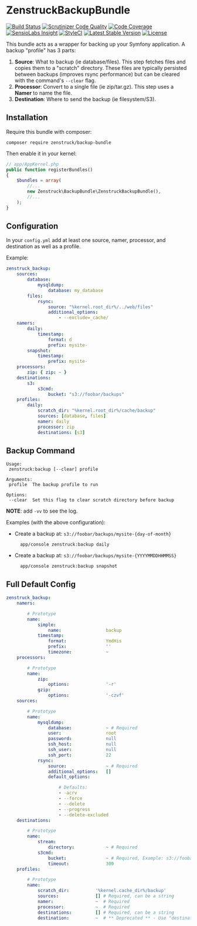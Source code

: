 # ZenstruckBackupBundle

[![Build Status](http://img.shields.io/travis/kbond/ZenstruckBackupBundle.svg?style=flat-square)](https://travis-ci.org/kbond/ZenstruckBackupBundle)
[![Scrutinizer Code Quality](http://img.shields.io/scrutinizer/g/kbond/ZenstruckBackupBundle.svg?style=flat-square)](https://scrutinizer-ci.com/g/kbond/ZenstruckBackupBundle/)
[![Code Coverage](http://img.shields.io/scrutinizer/coverage/g/kbond/ZenstruckBackupBundle.svg?style=flat-square)](https://scrutinizer-ci.com/g/kbond/ZenstruckBackupBundle/)
[![SensioLabs Insight](https://img.shields.io/sensiolabs/i/537700be-cb48-4bfd-9b77-356b1ad77cc3.svg?style=flat-square)](https://insight.sensiolabs.com/projects/537700be-cb48-4bfd-9b77-356b1ad77cc3)
[![StyleCI](https://styleci.io/repos/18815669/shield)](https://styleci.io/repos/18815669)
[![Latest Stable Version](http://img.shields.io/packagist/v/zenstruck/backup-bundle.svg?style=flat-square)](https://packagist.org/packages/zenstruck/backup-bundle)
[![License](http://img.shields.io/packagist/l/zenstruck/backup-bundle.svg?style=flat-square)](https://packagist.org/packages/zenstruck/backup-bundle)

This bundle acts as a wrapper for backing up your Symfony application. A backup "profile" has 3 parts:

1. **Source**: What to backup (ie database/files). This step fetches files and copies them to a "scratch"
directory. These files are typically persisted between backups (improves rsync performance) but can be
cleared with the command's `--clear` flag.
2. **Processor**: Convert to a single file (ie zip/tar.gz).  This step uses a **Namer** to name the file.
3. **Destination**: Where to send the backup (ie filesystem/S3).

## Installation

Require this bundle with composer:

    composer require zenstruck/backup-bundle

Then enable it in your kernel:

```php
// app/AppKernel.php
public function registerBundles()
{
    $bundles = array(
        //...
        new Zenstruck\BackupBundle\ZenstruckBackupBundle(),
        //...
    );
}
```

## Configuration

In your `config.yml` add at least one source, namer, processor, and destination as well as a profile.

Example:

```yaml
zenstruck_backup:
    sources:
        database:
            mysqldump:
                database: my_database
        files:
            rsync:
                source: "%kernel.root_dir%/../web/files"
                additional_options:
                    - --exclude=_cache/
    namers:
        daily:
            timestamp:
                format: d
                prefix: mysite-
        snapshot:
            timestamp:
                prefix: mysite-
    processors:
        zip: { zip: ~ }
    destinations:
        s3:
            s3cmd:
                bucket: "s3://foobar/backups"
    profiles:
        daily:
            scratch_dir: "%kernel.root_dir%/cache/backup"
            sources: [database, files]
            namer: daily
            processor: zip
            destinations: [s3]
```

## Backup Command

```
Usage:
 zenstruck:backup [--clear] profile

Arguments:
 profile  The backup profile to run

Options:
 --clear  Set this flag to clear scratch directory before backup
```

**NOTE**: add `-vv` to see the log.

Examples (with the above configuration):

* Create a backup at: `s3://foobar/backups/mysite-{day-of-month}`

        app/console zenstruck:backup daily

* Create a backup at: `s3://foobar/backups/mysite-{YYYYMMDDHHMMSS}`

        app/console zenstruck:backup snapshot

## Full Default Config

```yaml
zenstruck_backup:
    namers:

        # Prototype
        name:
            simple:
                name:                 backup
            timestamp:
                format:               YmdHis
                prefix:               ''
                timezone:             ~
    processors:

        # Prototype
        name:
            zip:
                options:              '-r'
            gzip:
                options:              '-czvf'
    sources:

        # Prototype
        name:
            mysqldump:
                database:             ~ # Required
                user:                 root
                password:             null
                ssh_host:             null
                ssh_user:             null
                ssh_port:             22
            rsync:
                source:               ~ # Required
                additional_options:   []
                default_options:

                    # Defaults:
                    - -acrv
                    - --force
                    - --delete
                    - --progress
                    - --delete-excluded
    destinations:

        # Prototype
        name:
            stream:
                directory:            ~ # Required
            s3cmd:
                bucket:               ~ # Required, Example: s3://foobar/backups
                timeout:              300
    profiles:

        # Prototype
        name:
            scratch_dir:          '%kernel.cache_dir%/backup'
            sources:              [] # Required, can be a string
            namer:                ~  # Required
            processor:            ~  # Required
            destinations:         [] # Required, can be a string
            destination:          ~  # ** Deprecated ** - Use "destinations" instead
```
